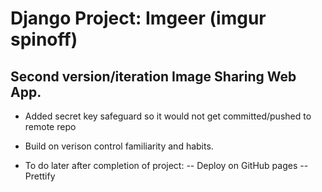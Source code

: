 # Django Project: Imgeer (imgur spinoff)
## Second version/iteration Image Sharing Web App.
- Added secret key safeguard so it would not get committed/pushed to remote repo
- Build on verison control familiarity and habits.


- To do later after completion of project:
  -- Deploy on GitHub pages
  -- Prettify
